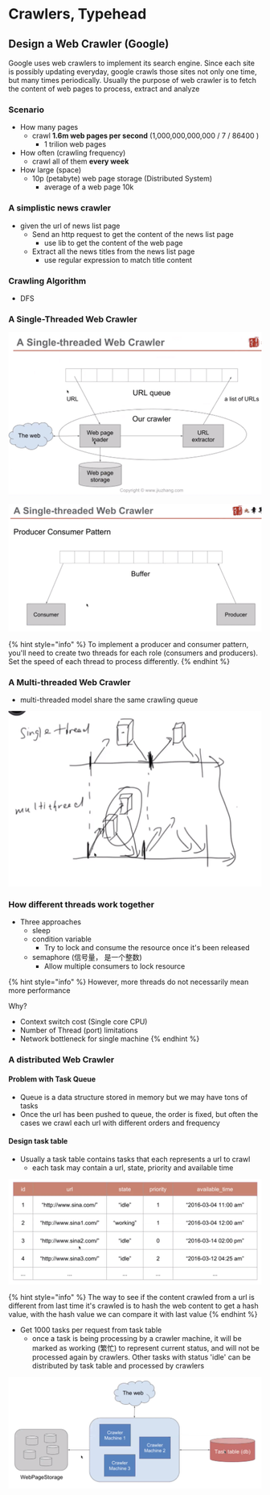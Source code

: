 # Crawlers, Typehead

## Design a Web Crawler \(Google\)

Google uses web crawlers to implement its search engine. Since each site is possibly updating everyday, google crawls those sites not only one time, but many times periodically. Usually the purpose of web crawler is to fetch the content of web pages to process, extract and analyze

### Scenario

* How many pages
  * crawl **1.6m web pages per second** \(1,000,000,000,000 / 7 / 86400 \)
    * 1 trilion web pages
* How often \(crawling frequency\)
  * crawl all of them **every week**
* How large \(space\)
  * 10p \(petabyte\) web page storage \(Distributed System\)
    * average of a web page 10k

### A simplistic news crawler

* given the url of news list page
  * Send an http request to get the content of the news list page
    * use lib to get the content of the web page
  * Extract all the news titles from the news list page
    * use regular expression to match title content

### Crawling Algorithm

* DFS

### A Single-Threaded Web Crawler

![](../../.gitbook/assets/screen-shot-2019-12-16-at-6.10.39-pm.png)

![](../../.gitbook/assets/screen-shot-2019-12-16-at-6.17.38-pm.png)

{% hint style="info" %}
To implement a producer and consumer pattern, you'll need to create two threads for each role \(consumers and producers\). Set the speed of each thread to process differently.
{% endhint %}

### A Multi-threaded Web Crawler

* multi-threaded model share the same crawling queue

![](../../.gitbook/assets/screen-shot-2019-12-16-at-6.34.01-pm.png)

### How different threads work together

* Three approaches
  * sleep
  * condition variable 
    * Try to lock and consume the resource once it's been released
  * semaphore \(信号量， 是一个整数\)
    * Allow multiple consumers to lock resource

{% hint style="info" %}
However, more threads do not necessarily mean more performance

Why?

* Context switch cost \(Single core CPU\)
* Number of Thread \(port\) limitations
* Network bottleneck for single machine
{% endhint %}

### A distributed Web Crawler

#### Problem with Task Queue

* Queue is a data structure stored in memory but we may have tons of tasks
* Once the url has been pushed to queue, the order is fixed, but often the cases we crawl each url with different orders and frequency

#### Design task table

* Usually a task table contains tasks that each represents a url to crawl
  * each task may contain a url, state, priority and available time

![](../../.gitbook/assets/screen-shot-2019-12-17-at-10.34.29-pm.png)

{% hint style="info" %}
The way to see if the content crawled from a url is different from last time it's crawled is to hash the web content to get a hash value, with the hash value we can compare it with last value
{% endhint %}

* Get 1000 tasks per request from task table
  * once a task is being processing by a crawler machine, it will be marked as working \(繁忙\) to represent current status, and will not be processed again by crawlers. Other tasks with status 'idle' can be distributed by task table and processed by crawlers

![](../../.gitbook/assets/screen-shot-2019-12-17-at-10.27.21-pm.png)



